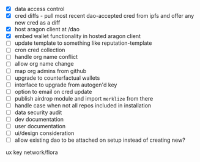 - [x] data access control
- [x] cred diffs - pull most recent dao-accepted cred from ipfs and offer any new cred as a diff
- [x] host aragon client at /dao
- [x] embed wallet functionality in hosted aragon client
- [ ] update template to something like reputation-template
- [ ] cron cred collection
- [ ] handle org name conflict
- [ ] allow org name change
- [ ] map org admins from github
- [ ] upgrade to counterfactual wallets
- [ ] interface to upgrade from autogen'd key
- [ ] option to email on cred update
- [ ] publish airdrop module and import `merklize` from there
- [ ] handle case when not all repos included in installation
- [ ] data security audit
- [ ] dev documentation
- [ ] user documentation
- [ ] ui/design consideration
- [ ] allow existing dao to be attached on setup instead of creating new?

ux
key
network/flora
